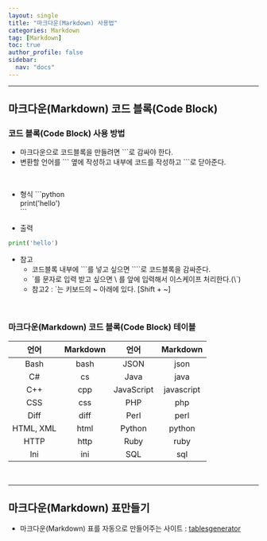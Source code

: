 ```yaml
---
layout: single
title: "마크다운(Markdown) 사용법"
categories: Markdown
tag: [Markdown]
toc: true
author_profile: false
sidebar:
  nav: "docs"
---
```

  
<hr>

## 마크다운(Markdown) 코드 블록(Code Block)
    
### 코드 블록(Code Block) 사용 방법
* 마크다운으로 코드블록을 만들려면 \`\`\`로 감싸야 한다.
* 변환할 언어를 \`\`\` 옆에 작성하고 내부에 코드를 작성하고 \`\`\`로 닫아준다.
<br>

* 형식
  \`\`\`python  
  print('hello')  
  \`\`\`  


* 출력
```python
print('hello')
```

* 참고
  * 코드블록 내부에 \`\`\`를 넣고 싶으면 \`\`\`\`로 코드블록을 감싸준다.
  * \`를 문자로 입력 받고 싶으면 \ 를 앞에 입력해서 이스케이프 처리한다.(\\`)
  * 참고2 : \`는 키보드의 ~ 아래에 있다. [Shift + ~] 

<br>

### 마크다운(Markdown) 코드 블록(Code Block) 테이블

|    언어   | Markdown |    언어    |  Markdown  |
|:---------:|:--------:|:----------:|:----------:|
|    Bash   |   bash   |    JSON    |    json    |
|     C#    |    cs    |    Java    |    java    |
|    C++    |    cpp   | JavaScript | javascript |
|    CSS    |    css   |     PHP    |     php    |
|    Diff   |   diff   |    Perl    |    perl    |
| HTML, XML |   html   |   Python   |   python   |
|    HTTP   |   http   |    Ruby    |    ruby    |
|    Ini    |    ini   |     SQL    |     sql    |

<br>
<hr>


## 마크다운(Markdown) 표만들기

* 마크다운(Markdown) 표를 자동으로 만들어주는 사이트 : [tablesgenerator](https://www.tablesgenerator.com/markdown_tables)
